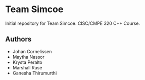 # Team Simcoe

Initial repository for Team Simcoe. 
CISC/CMPE 320 C++ Course.

## Authors

* Johan Cornelissen
* Maytha Nassor
* Krysta Peralto
* Marshall Ruse
* Ganesha Thirumurthi
